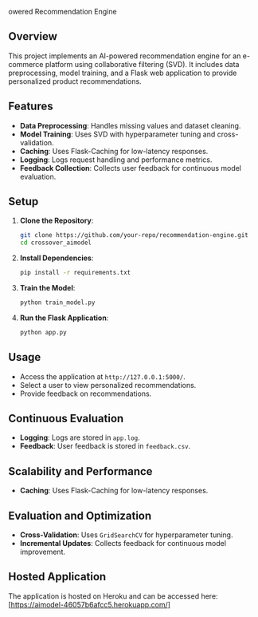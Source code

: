 owered Recommendation Engine

## Overview
This project implements an AI-powered recommendation engine for an e-commerce platform using collaborative filtering (SVD). It includes data preprocessing, model training, and a Flask web application to provide personalized product recommendations.

## Features
- **Data Preprocessing**: Handles missing values and dataset cleaning.
- **Model Training**: Uses SVD with hyperparameter tuning and cross-validation.
- **Caching**: Uses Flask-Caching for low-latency responses.
- **Logging**: Logs request handling and performance metrics.
- **Feedback Collection**: Collects user feedback for continuous model evaluation.

## Setup
1. **Clone the Repository**:
    ```bash
    git clone https://github.com/your-repo/recommendation-engine.git
    cd crossover_aimodel
    ```

2. **Install Dependencies**:
    ```bash
    pip install -r requirements.txt
    ```

3. **Train the Model**:
    ```bash
    python train_model.py
    ```

4. **Run the Flask Application**:
    ```bash
    python app.py
    ```

## Usage
- Access the application at `http://127.0.0.1:5000/`.
- Select a user to view personalized recommendations.
- Provide feedback on recommendations.

## Continuous Evaluation
- **Logging**: Logs are stored in `app.log`.
- **Feedback**: User feedback is stored in `feedback.csv`.

## Scalability and Performance
- **Caching**: Uses Flask-Caching for low-latency responses.

## Evaluation and Optimization
- **Cross-Validation**: Uses `GridSearchCV` for hyperparameter tuning.
- **Incremental Updates**: Collects feedback for continuous model improvement.

## Hosted Application
The application is hosted on Heroku and can be accessed here: [https://aimodel-46057b6afcc5.herokuapp.com/]